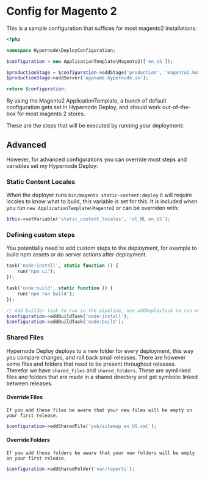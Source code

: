 # Config for Magento 2

This is a sample configuration that suffices for most magento2 installations:

```php
<?php

namespace Hypernode\DeployConfiguration;

$configuration = new ApplicationTemplate\Magento2(['en_US']);

$productionStage = $configuration->addStage('production', 'magento2.komkommer.store');
$productionStage->addServer('appname.hypernode.io');

return $configuration;
```

By using the Magento2 ApplicationTemplate, a bunch of default configuration gets set in Hypernode Deploy, and should work out-of-the-box for most magento 2 stores.

These are the steps that will be executed by running your deployment:

## Advanced

However, for advanced configurations you can override most steps and variables set my Hypernode Deploy:

### Static Content Locales

When the deployer runs `bin/magento static-content:deploy` it will require locales to know what to build, this variable is set for this. It is included when you run `new ApplicationTemplate\Magento2` or can be overriden with:

```php
$this->setVariable('static_content_locales', 'nl_NL en_US');
```

### Defining custom steps

You potentially need to add custom steps to the deployment, for example to build npm assets or do server actions after deployment.

```php
task('node:install', static function () {
    run("npm ci");
});

task('node:build', static function () {
    run('npm run build');
});

// Add builder task to run in the pipeline, use addDeployTask to run on the server
$configuration->addBuildTask('node:install');
$configuration->addBuildTask('node:build');
```

### Shared Files

Hypernode Deploy deploys to a new folder for every deployment, this way you compare changes, and roll back small releases. There are however some files and folders that need to be present throughout releases. Therefor we have `shared_files` and `shared_folders`. These are symlinked files and folders that are made in a shared directory and get symbolic linked between releases.

#### Override Files

```{note}
If you add these files be aware that your new files will be empty on your first release.
```

```php
$configuration->addSharedFile('pub/sitemap_en_US.xml');
```

#### Override Folders

```{note}
If you add these folders be aware that your new folders will be empty on your first release.
```

```php
$configuration->addSharedFolder('var/reports');
```
